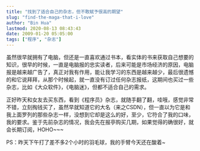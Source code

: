 ```yaml
---
title: "找到了适合自己的杂志，但不敢赋予很高的期望"
slug: "find-the-maga-that-i-love"
author: "Bin Hua"
lastmod: 2020-08-13 08:43:43
date: 2009-01-20 05:05:00
tags: ["程序", "杂志"]
---
```


虽然很早就拥有了电脑，但还是一直喜欢通过书本，看实体的书来获取自己想要的知识，很早的时候，一直是电脑报的忠实读者，后来可能是市场经济的原因，电脑报是越来越广告了，真正对我有作用，能让我学习的东西是越来越少，最后很遗憾的和它说拜拜，从那个时候起，就一直没有订过任何杂志报纸，这期间也买过一些杂志，比如《大众软件》，《电脑迷》，但都不适合自己的需求。

正好昨天和女友去买东西，看到《程序员》杂志，就随手翻了翻，哇哦，感觉非常不错，立刻掏钱买了，虽然早就知道它的大名（来之CSDN），但一直以为它是和我上面罗列的那些杂志一样，没想到它却是这么的好，至少，它符合了我的口味，我的要求。鉴于先前杂志的情况，我会先在报亭购买几期，如果觉得的确很好，就会长期订阅，HOHO~~~

PS：昨天下午打了差不多2个小时的羽毛球，我的手臂今天还在酸着~